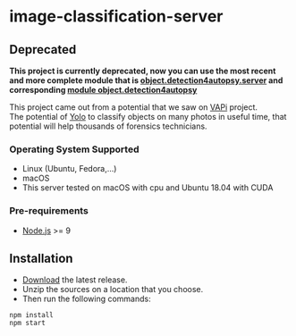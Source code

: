 # image-classification-server

## Deprecated
**This project is currently deprecated, now you can use the most recent and more complete module that is [object.detection4autopsy.server](https://github.com/rcaceiro/object.detection4autopsy.server) and corresponding [module object.detection4autopsy](https://github.com/rcaceiro/object.detection4autopsy)**

This project came out from a potential that we saw on [VAPi](https://github.com/freakstatic/vapi-server) project.<br>
The potential of [Yolo](https://pjreddie.com/darknet/yolo/) to classify objects on many photos in useful time, that potential will help thousands of forensics technicians.

### Operating System Supported
* Linux (Ubuntu, Fedora,...)
* macOS
* This server tested on macOS with cpu and Ubuntu 18.04 with CUDA

### Pre-requirements
* [Node.js](https://nodejs.org/en/) >= 9

## Installation
* [Download](https://github.com/freakstatic/image-classification-server/releases) the latest release. 
* Unzip the sources on a location that you choose.
* Then run the following commands:
```
npm install
npm start
```
